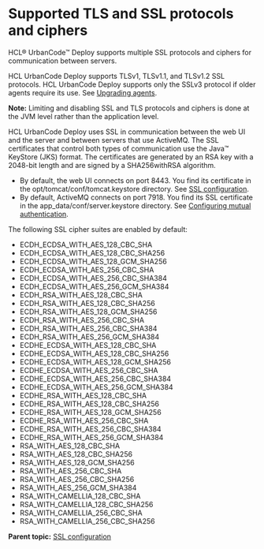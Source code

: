 # Supported TLS and SSL protocols and ciphers

HCL® UrbanCode™ Deploy supports multiple SSL protocols and ciphers for communication between servers.

HCL UrbanCode Deploy supports TLSv1, TLSv1.1, and TLSv1.2 SSL protocols. HCL UrbanCode Deploy supports only the SSLv3 protocol if older agents require its use. See [Upgrading agents](upgradeAgents.md#).

**Note:** Limiting and disabling SSL and TLS protocols and ciphers is done at the JVM level rather than the application level.

HCL UrbanCode Deploy uses SSL in communication between the web UI and the server and between servers that use ActiveMQ. The SSL certificates that control both types of communication use the Java™ KeyStore \(JKS\) format. The certificates are generated by an RSA key with a 2048-bit length and are signed by a SHA256withRSA algorithm.

-   By default, the web UI connects on port 8443. You find its certificate in the opt/tomcat/conf/tomcat.keystore directory. See [SSL configuration](../../com.udeploy.doc/topics/SSLinstall.md).
-   By default, ActiveMQ connects on port 7918. You find its SSL certificate in the app\_data/conf/server.keystore directory. See [Configuring mutual authentication](ssl_mutual_auth.md).

The following SSL cipher suites are enabled by default:

-   ECDH\_ECDSA\_WITH\_AES\_128\_CBC\_SHA
-   ECDH\_ECDSA\_WITH\_AES\_128\_CBC\_SHA256
-   ECDH\_ECDSA\_WITH\_AES\_128\_GCM\_SHA256
-   ECDH\_ECDSA\_WITH\_AES\_256\_CBC\_SHA
-   ECDH\_ECDSA\_WITH\_AES\_256\_CBC\_SHA384
-   ECDH\_ECDSA\_WITH\_AES\_256\_GCM\_SHA384
-   ECDH\_RSA\_WITH\_AES\_128\_CBC\_SHA
-   ECDH\_RSA\_WITH\_AES\_128\_CBC\_SHA256
-   ECDH\_RSA\_WITH\_AES\_128\_GCM\_SHA256
-   ECDH\_RSA\_WITH\_AES\_256\_CBC\_SHA
-   ECDH\_RSA\_WITH\_AES\_256\_CBC\_SHA384
-   ECDH\_RSA\_WITH\_AES\_256\_GCM\_SHA384
-   ECDHE\_ECDSA\_WITH\_AES\_128\_CBC\_SHA
-   ECDHE\_ECDSA\_WITH\_AES\_128\_CBC\_SHA256
-   ECDHE\_ECDSA\_WITH\_AES\_128\_GCM\_SHA256
-   ECDHE\_ECDSA\_WITH\_AES\_256\_CBC\_SHA
-   ECDHE\_ECDSA\_WITH\_AES\_256\_CBC\_SHA384
-   ECDHE\_ECDSA\_WITH\_AES\_256\_GCM\_SHA384
-   ECDHE\_RSA\_WITH\_AES\_128\_CBC\_SHA
-   ECDHE\_RSA\_WITH\_AES\_128\_CBC\_SHA256
-   ECDHE\_RSA\_WITH\_AES\_128\_GCM\_SHA256
-   ECDHE\_RSA\_WITH\_AES\_256\_CBC\_SHA
-   ECDHE\_RSA\_WITH\_AES\_256\_CBC\_SHA384
-   ECDHE\_RSA\_WITH\_AES\_256\_GCM\_SHA384
-   RSA\_WITH\_AES\_128\_CBC\_SHA
-   RSA\_WITH\_AES\_128\_CBC\_SHA256
-   RSA\_WITH\_AES\_128\_GCM\_SHA256
-   RSA\_WITH\_AES\_256\_CBC\_SHA
-   RSA\_WITH\_AES\_256\_CBC\_SHA256
-   RSA\_WITH\_AES\_256\_GCM\_SHA384
-   RSA\_WITH\_CAMELLIA\_128\_CBC\_SHA
-   RSA\_WITH\_CAMELLIA\_128\_CBC\_SHA256
-   RSA\_WITH\_CAMELLIA\_256\_CBC\_SHA
-   RSA\_WITH\_CAMELLIA\_256\_CBC\_SHA256

**Parent topic:** [SSL configuration](../../com.udeploy.doc/topics/SSLinstall.md)

